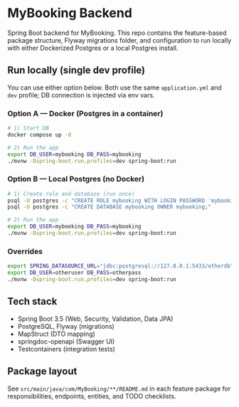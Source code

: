 # MyBooking Backend

Spring Boot backend for MyBooking. This repo contains the feature-based package structure, Flyway migrations folder, and configuration to run locally with either Dockerized Postgres or a local Postgres install.

## Run locally (single dev profile)

You can use either option below. Both use the same `application.yml` and `dev` profile; DB connection is injected via env vars.

### Option A — Docker (Postgres in a container)
```bash
# 1) Start DB
docker compose up -d

# 2) Run the app
export DB_USER=mybooking DB_PASS=mybooking
./mvnw -Dspring-boot.run.profiles=dev spring-boot:run
```

### Option B — Local Postgres (no Docker)
```bash
# 1) Create role and database (run once)
psql -U postgres -c "CREATE ROLE mybooking WITH LOGIN PASSWORD 'mybooking'move;"
psql -U postgres -c "CREATE DATABASE mybooking OWNER mybooking;"

# 2) Run the app
export DB_USER=mybooking DB_PASS=mybooking
./mvnw -Dspring-boot.run.profiles=dev spring-boot:run
```

### Overrides
```bash
export SPRING_DATASOURCE_URL="jdbc:postgresql://127.0.0.1:5433/otherdb"
export DB_USER=otheruser DB_PASS=otherpass
./mvnw -Dspring-boot.run.profiles=dev spring-boot:run
```

## Tech stack
- Spring Boot 3.5 (Web, Security, Validation, Data JPA)
- PostgreSQL, Flyway (migrations)
- MapStruct (DTO mapping)
- springdoc-openapi (Swagger UI)
- Testcontainers (integration tests)

## Package layout
See `src/main/java/com/MyBooking/**/README.md` in each feature package for responsibilities, endpoints, entities, and TODO checklists.
